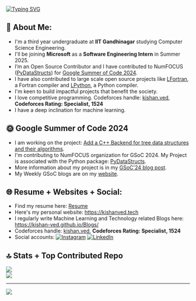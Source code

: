 <a href="https://git.io/typing-svg"><img src="https://readme-typing-svg.demolab.com?font=Fira+Code&weight=700&size=35&duration=3500&pause=2000&color=1255FF&center=true&vCenter=true&random=false&width=435&lines=Hi!+I+am+Kishan+Ved." alt="Typing SVG" /></a>

## 💫 About Me:
- I'm a third year undergraduate at **IIT Gandhinagar** studying Computer Science Engineering.<br>
- I'll be joining **Microsoft** as a **Software Engineering Intern** in Summer 2025.
- I’m an Open Source Contributor and I have contributed to NumFOCUS ([PyDataStructs](https://github.com/codezonediitj/pydatastructs)) for [Google Summer of Code 2024](https://summerofcode.withgoogle.com/programs/2024/projects/2nrxEFTg).<br>
- I have also contributed to large scale open source projects like [LFortran](https://github.com/lfortran/lfortran), a Fortran compiler and [LPython](https://github.com/lcompilers/lpython), a Python compiler.
- I'm keen to build impactful projects that benefit the society.<br>
- I love competitive programming. Codeforces handle: [kishan.ved](https://codeforces.com/profile/kishan.ved), **Codeforces Rating: Specialist, 1524** <br>
- I have a deep inclination for machine learning.

## 🌞 Google Summer of Code 2024

- I am working on the project: [Add a C++ Backend for tree data structures and their algorithms](https://summerofcode.withgoogle.com/programs/2024/projects/2nrxEFTg).<br>
- I'm contributing to NumFOCUS organization for GSoC 2024. My Project is associated with the Python package: [PyDataStructs](https://pydatastructs.readthedocs.io/en/stable/).<br>
- More information about my project is in my [GSoC'24 blog post](https://kishanved.tech/blog/my_gsoc).<br>
- My Weekly GSoC blogs are on my [website](https://kishanved.tech/blog/).

## 🌐 Resume + Websites + Social:
- Find my resume here: <a href="https://kishanved.tech/assets/pdf/Kishan_Ved_Resume_Jun14.pdf" target="_blank">Resume</a> <br>
- Here's my personal website: https://kishanved.tech <br>
- I regularly write Machine Learning and Technology related Blogs here: https://kishan-ved.github.io/Blogs/ <br>
- Codeforces handle: [kishan.ved](https://codeforces.com/profile/kishan.ved), **Codeforces Rating: Specialist, 1524** <br>
- Social accounts: [![Instagram](https://img.shields.io/badge/Instagram-%23E4405F.svg?logo=Instagram&logoColor=white)](https://instagram.com/kishan_.ved) [![LinkedIn](https://img.shields.io/badge/LinkedIn-%230077B5.svg?logo=linkedin&logoColor=white)](https://www.linkedin.com/in/kishan-ved-506140259/)

## 🔝 Stats + Top Contributed Repo
![](https://github-readme-stats.vercel.app/api?username=Kishan-Ved&theme=shades-of-purple&hide_border=false&include_all_commits=true&count_private=true&layout=compact)<br/>
![](https://github-contributor-stats.vercel.app/api?username=Kishan-Ved&limit=5&theme=shades-of-purple&combine_all_yearly_contributions=true&layout=compact) 
<!--
![](https://github-readme-streak-stats.herokuapp.com/?user=Kishan-Ved&theme=shades-of-purple&hide_border=false)<br/>
![](https://github-readme-stats.vercel.app/api/top-langs/?username=Kishan-Ved&theme=shades-of-purple&hide_border=false&include_all_commits=true&count_private=true&layout=compact)
-->

<!--
## 🏆 GitHub Trophies
![](https://github-profile-trophy.vercel.app/?username=Kishan-Ved&theme=radical&no-frame=false&no-bg=true&margin-w=4)

## 💻 Tech Stack:
![C](https://img.shields.io/badge/c-%2300599C.svg?style=for-the-badge&logo=c&logoColor=white) ![C++](https://img.shields.io/badge/c++-%2300599C.svg?style=for-the-badge&logo=c%2B%2B&logoColor=white) ![CSS3](https://img.shields.io/badge/css3-%231572B6.svg?style=for-the-badge&logo=css3&logoColor=white) ![Dart](https://img.shields.io/badge/dart-%230175C2.svg?style=for-the-badge&logo=dart&logoColor=white) ![HTML5](https://img.shields.io/badge/html5-%23E34F26.svg?style=for-the-badge&logo=html5&logoColor=white) ![Java](https://img.shields.io/badge/java-%23ED8B00.svg?style=for-the-badge&logo=openjdk&logoColor=white) ![JavaScript](https://img.shields.io/badge/javascript-%23323330.svg?style=for-the-badge&logo=javascript&logoColor=%23F7DF1E) ![LaTeX](https://img.shields.io/badge/latex-%23008080.svg?style=for-the-badge&logo=latex&logoColor=white) ![Markdown](https://img.shields.io/badge/markdown-%23000000.svg?style=for-the-badge&logo=markdown&logoColor=white) ![Python](https://img.shields.io/badge/python-3670A0?style=for-the-badge&logo=python&logoColor=ffdd54) ![Windows Terminal](https://img.shields.io/badge/Windows%20Terminal-%234D4D4D.svg?style=for-the-badge&logo=windows-terminal&logoColor=white) ![GithubPages](https://img.shields.io/badge/github%20pages-121013?style=for-the-badge&logo=github&logoColor=white) ![Google Cloud](https://img.shields.io/badge/GoogleCloud-%234285F4.svg?style=for-the-badge&logo=google-cloud&logoColor=white) ![Keras](https://img.shields.io/badge/Keras-%23D00000.svg?style=for-the-badge&logo=Keras&logoColor=white) ![Matplotlib](https://img.shields.io/badge/Matplotlib-%23ffffff.svg?style=for-the-badge&logo=Matplotlib&logoColor=black) ![Pandas](https://img.shields.io/badge/pandas-%23150458.svg?style=for-the-badge&logo=pandas&logoColor=white) ![NumPy](https://img.shields.io/badge/numpy-%23013243.svg?style=for-the-badge&logo=numpy&logoColor=white) ![Plotly](https://img.shields.io/badge/Plotly-%233F4F75.svg?style=for-the-badge&logo=plotly&logoColor=white) ![PyTorch](https://img.shields.io/badge/PyTorch-%23EE4C2C.svg?style=for-the-badge&logo=PyTorch&logoColor=white) ![scikit-learn](https://img.shields.io/badge/scikit--learn-%23F7931E.svg?style=for-the-badge&logo=scikit-learn&logoColor=white) ![Scipy](https://img.shields.io/badge/SciPy-%230C55A5.svg?style=for-the-badge&logo=scipy&logoColor=%white) ![TensorFlow](https://img.shields.io/badge/TensorFlow-%23FF6F00.svg?style=for-the-badge&logo=TensorFlow&logoColor=white) ![Arduino](https://img.shields.io/badge/-Arduino-00979D?style=for-the-badge&logo=Arduino&logoColor=white) ![Raspberry Pi](https://img.shields.io/badge/-RaspberryPi-C51A4A?style=for-the-badge&logo=Raspberry-Pi) ![Adobe Photoshop](https://img.shields.io/badge/adobe%20photoshop-%2331A8FF.svg?style=for-the-badge&logo=adobe%20photoshop&logoColor=white) ![Figma](https://img.shields.io/badge/figma-%23F24E1E.svg?style=for-the-badge&logo=figma&logoColor=white) ![Bootstrap](https://img.shields.io/badge/bootstrap-%238511FA.svg?style=for-the-badge&logo=bootstrap&logoColor=white) ![NodeJS](https://img.shields.io/badge/node.js-6DA55F?style=for-the-badge&logo=node.js&logoColor=white) ![Socket.io](https://img.shields.io/badge/Socket.io-black?style=for-the-badge&logo=socket.io&badgeColor=010101) ![TailwindCSS](https://img.shields.io/badge/tailwindcss-%2338B2AC.svg?style=for-the-badge&logo=tailwind-css&logoColor=white)

-->

---
[![](https://visitcount.itsvg.in/api?id=Kishan-Ved&icon=0&color=6)](https://visitcount.itsvg.in)

<!-- Proudly created with GPRM ( https://gprm.itsvg.in ) -->

